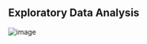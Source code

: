 ## Exploratory Data Analysis
![image](https://user-images.githubusercontent.com/72297166/142879428-3286943e-6844-451d-a74e-a967784e3498.png)

